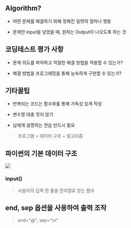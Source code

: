 ## Algorithm?

- 어떤 문제를 해결하기 위해 정해진 일련의 절차나 행동

- 문제란 input을 넣었을 때, 원하는 Output이 나오도록 하는 것



## 코딩테스트 평가 사항

- 문제 의도를 파악하고 적절한 해결 방법을 적용할 수 있는가?

- 해결 방법을 프로그래밍을 통해 능숙하게 구현할 수 있는가?

## 기타꿀팁

- 반복되는 코드는 함수화를 통해 가독성 있게 작성

- 변수명 대충 짓지 않기

- 남에게 설명하는 연습 반드시 필요



> 프로그램 = 데이터 구조 + 알고리즘



## 파이썬의 기본 데이터 구조

![](C:\Users\이주현\AppData\Roaming\marktext\images\2022-07-25-19-24-34-image.png)

### input()

> 사용자의 입력 한 줄을 문자열로 받는 함수



## end, sep 옵션을 사용하여 출력 조작

> end="@", sep="\n"





## 
